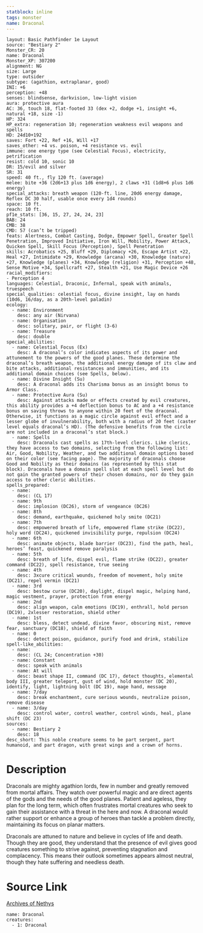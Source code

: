 ```yaml
---
statblock: inline
tags: monster
name: Draconal
---
```

```statblock
layout: Basic Pathfinder 1e Layout
source: "Bestiary 2"
Monster_CR: 20
name: Draconal
Monster_XP: 307200
alignment: NG
size: Large
type: outsider
subtype: (agathion, extraplanar, good)
INI: +6
perception: +48
senses: blindsense, darkvision, low-light vision
aura: protective aura
AC: 36, touch 18, flat-footed 33 (dex +2, dodge +1, insight +6, natural +18, size -1)
HP: 324
HP_extra: regeneration 10; regeneration weakness evil weapons and spells
HD: 24d10+192
saves: Fort +22, Ref +16, Will +17
saves_other: +4 vs. poison, +4 resistance vs. evil
immune: one energy type (see Celestial Focus), electricity, petrification
resist: cold 10, sonic 10
DR: 15/evil and silver
SR: 31
speed: 40 ft., fly 120 ft. (average)
melee: bite +36 (2d6+13 plus 1d6 energy), 2 claws +31 (1d8+6 plus 1d6 energy)
special_attacks: breath weapon (120-ft. line, 20d6 energy damage, Reflex DC 30 half, usable once every 1d4 rounds)
space: 10 ft.
reach: 10 ft.
pf1e_stats: [36, 15, 27, 24, 24, 23]
BAB: 24
CMB: 38
CMD: 57 (can’t be tripped)
feats: Alertness, Combat Casting, Dodge, Empower Spell, Greater Spell Penetration, Improved Initiative, Iron Will, Mobility, Power Attack, Quicken Spell, Skill Focus (Perception), Spell Penetration
skills: Acrobatics +25, Bluff +29, Diplomacy +26, Escape Artist +22, Heal +27, Intimidate +29, Knowledge (arcana) +30, Knowledge (nature) +27, Knowledge (planes) +34, Knowledge (religion) +31, Perception +48, Sense Motive +34, Spellcraft +27, Stealth +21, Use Magic Device +26
racial_modifiers:
- Perception 4
languages: Celestial, Draconic, Infernal, speak with animals, truespeech
special_qualities: celestial focus, divine insight, lay on hands (10d6, 16/day, as a 20th-level paladin)
ecology:
  - name: Environment
    desc: any air (Nirvana)
  - name: Organisation
    desc: solitary, pair, or flight (3-6)
  - name: Treasure
    desc: double
special_abilities:
  - name: Celestial Focus (Ex)
    desc: A draconal’s color indicates aspects of its power and attunement to the powers of the good planes. These determine the draconal’s breath weapon, the additional energy damage of its claw and bite attacks, additional resistances and immunities, and its additional domain choices (see Spells, below).
  - name: Divine Insight (Su)
    desc: A draconal adds its Charisma bonus as an insight bonus to Armor Class.
  - name: Protective Aura (Su)
    desc: Against attacks made or effects created by evil creatures, this ability provides a +4 deflection bonus to AC and a +4 resistance bonus on saving throws to anyone within 20 feet of the draconal. Otherwise, it functions as a magic circle against evil effect and a lesser globe of invulnerability, both with a radius of 20 feet (caster level equals draconal’s HD). (The defensive benefits from the circle are not included in a draconal’s stat block.)
  - name: Spells
    desc: Draconals cast spells as 17th-level clerics. Like clerics, they have access to two domains, selecting from the following list: Air, Good, Nobility, Weather, and two additional domain options based on their color (see facing page). The majority of draconals choose Good and Nobility as their domains (as represented by this stat block). Draconals have a domain spell slot at each spell level but do not gain the granted powers of their chosen domains, nor do they gain access to other cleric abilities.
spells_prepared:
  - name:
    desc: (CL 17)
  - name: 9th
    desc: implosion (DC26), storm of vengeance (DC26)
  - name: 8th
    desc: demand, earthquake, quickened holy smite (DC21)
  - name: 7th
    desc: empowered breath of life, empowered flame strike (DC22), holy word (DC24), quickened invisibility purge, repulsion (DC24)
  - name: 6th
    desc: animate objects, blade barrier (DC23), find the path, heal, heroes’ feast, quickened remove paralysis
  - name: 5th
    desc: breath of life, dispel evil, flame strike (DC22), greater command (DC22), spell resistance, true seeing
  - name: 4th
    desc: 3xcure critical wounds, freedom of movement, holy smite (DC21), repel vermin (DC21)
  - name: 3rd
    desc: bestow curse (DC20), daylight, dispel magic, helping hand, magic vestment, prayer, protection from energy
  - name: 2nd
    desc: align weapon, calm emotions (DC19), enthrall, hold person (DC19), 2xlesser restoration, shield other
  - name: 1st
    desc: bless, detect undead, divine favor, obscuring mist, remove fear, sanctuary (DC18), shield of faith
  - name: 0
    desc: detect poison, guidance, purify food and drink, stabilize
spell-like_abilities:
  - name:
    desc: (CL 24; Concentration +30)
  - name: Constant
    desc: speak with animals
  - name: At will
    desc: beast shape II, command (DC 17), detect thoughts, elemental body III, greater teleport, gust of wind, hold monster (DC 20), identify, light, lightning bolt (DC 19), mage hand, message
  - name: 7/day
    desc: break enchantment, cure serious wounds, neutralize poison, remove disease
  - name: 3/day
    desc: control water, control weather, control winds, heal, plane shift (DC 23)
sources:
  - name: Bestiary 2
    desc: 18
desc_short: This noble creature seems to be part serpent, part humanoid, and part dragon, with great wings and a crown of horns. 
```
# Description
Draconals are mighty agathion lords, few in number and greatly removed from mortal affairs. They watch over powerful magic and are direct agents of the gods and the needs of the good planes. Patient and ageless, they plan for the long term, which often frustrates mortal creatures who seek to gain their assistance with a threat in the here and now. A draconal would rather support or enhance a group of heroes than tackle a problem directly, maintaining its focus on planar matters. 

Draconals are attuned to nature and believe in cycles of life and death. Though they are good, they understand that the presence of evil gives good creatures something to strive against, preventing stagnation and complacency. This means their outlook sometimes appears almost neutral, though they hate suffering and needless death.
# Source Link
[Archives of Nethys](https://aonprd.com/MonsterDisplay.aspx?ItemName=Draconal)
```encounter-table
name: Draconal
creatures:
  - 1: Draconal
```
